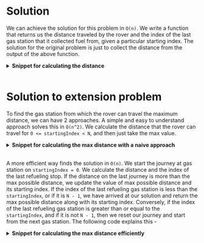 # Solution

We can achieve the solution for this problem in `O(n)`. We write a function that returns us the distance traveled by the rover and the index of the last gas station that it collected fuel from, given a particular starting index. The solution for the original problem is just to collect the distance from the output of the above function.

<details>
  <summary><b>Snippet for calculating the distance</b></summary>

  ```cpp
// gasStations is expected to be sorted by location (the value of first element of the tuples in it)
// Returns the total distance traveled by the rover, along with the index of the last gas station that it refueled at.

// Example Input:
// circumference = 100
// N = 5
// gasStations = [(0, 30), (20, 10), (40, 20), (60, 50), (80, 10)]
// startingIndex = 3
// Expected Output: (120, 2)
tuple<long, int> getDistanceWithLastGasStationIndex(long circumference, int N, const vector<tuple<long, long>> &gasStations, int startingIndex)
{
    long capacity = 0, distanceTraveled = 0;
    long lastLocation, nextLocation, distanceToNextLocation;
    int lastStation, nextStation;

    for (int i = 0; i < N; i++)
    {
        lastStation = (i + startingIndex) % N;
        nextStation = (lastStation + 1) % N;

        // Collect all the available gas
        capacity += get<1>(gasStations[lastStation]);

        // Calculate distance to next location
        lastLocation = get<0>(gasStations[lastStation]);
        nextLocation = get<0>(gasStations[nextStation]);
        distanceToNextLocation = (nextLocation - lastLocation + circumference) % circumference;

        // Check if rover can reach the next gas station
        if (capacity < distanceToNextLocation)
        {
            // Drive as much as possible before the gas tank is empty
            distanceTraveled += capacity;

            // lastStation represents the last gas station where the rover fueled up
            return tuple(distanceTraveled, lastStation);
        }

        // Travel to next gas station
        distanceTraveled += distanceToNextLocation;
        capacity -= distanceToNextLocation;
    }

    // Run till gas tank is empty.
    return tuple(distanceTraveled + capacity, lastStation);
}

// Returns the total distance traveled by the rover from the gasStation at startingIndex
// Example Input:
// circumference = 100
// N = 5
// gasStations = [(0, 30), (20, 10), (40, 20), (60, 50), (80, 10)]
// startingIndex = 3
// Expected Output: 120
long getDistance(long circumference, int N, const vector<tuple<long, long>> &gasStations, int startingIndex)
{
    return get<0>(getDistanceWithLastGasStationIndex(circumference, N, gasStations, startingIndex));
}
```

</details>

<br>

# Solution to extension problem

To find the gas station from which the rover can travel the maximum distance, we can have 2 approaches. A simple and easy to understand approach solves this in `O(n^2)`. We calculate the distance that the rover can travel for `0 <= startingIndex < N`, and then just take the max value.


<details>
  <summary><b>Snippet for calculating the max distance with a naive approach</b></summary>

```cpp
// Calculates distances that rover can travel if it were to start at each gas station
// returns the max distance and its corresponding starting index
tuple<long, int> getMaxPossibleDistanceNaive(long circumference, int N, const vector<tuple<long, long>> &gasStations)
{
    long maxDistance = 0, currentDistance = 0;
    int maxStartingIndex = 0;
    for (int i = 0; i < N; i++)
    {
        currentDistance = getDistance(circumference, N, gasStations, i);
        if (currentDistance > maxDistance)
        {
            maxDistance = currentDistance;
            maxStartingIndex = i;
        }
    }

    return tuple(maxDistance, maxStartingIndex);
}
```
</details>
<br>

A more efficient way finds the solution in `O(n)`. We start the journey at gas station on `startingIndex = 0`. We calculate the distance and the index of the last refueling stop. If the distance on the last journey is more than the max possible distance, we update the value of max possible distance and its starting index. If the index of the last refueling gas station is less than the `startingIndex`, or if it is `N - 1`, we have arrived at our solution and return the max possible distance along with its starting index. Conversely, if the index of the last refueling gas station is greater than or equal to the `startingIndex`, and if it is not `N - 1`, then we reset our journey and start from the next gas station. The following code explains this -


<details>
  <summary><b>Snippet for calculating the max distance efficiently</b></summary>


```cpp
tuple<long, int> getMaxPossibleDistanceWithStartingIndex(long circumference, int N, const vector<tuple<long, long>> &gasStations)
{
    long maxDistance = 0, distance = 0;
    int maxDistanceStartingIndex = 0, startingIndex = 0;
    int lastGasStationIndex = -1;

    do {
        startingIndex = lastGasStationIndex + 1 % N;
        tie(distance, lastGasStationIndex) = getDistanceWithLastGasStationIndex(circumference, N, gasStations, startingIndex);
        if (distance > maxDistance)
        {
            maxDistance = distance;
            maxDistanceStartingIndex = startingIndex;
        }
    } while ((lastGasStationIndex >= startingIndex) && (lastGasStationIndex != N - 1));

    return tuple(maxDistance, maxDistanceStartingIndex);
}
```
</details>